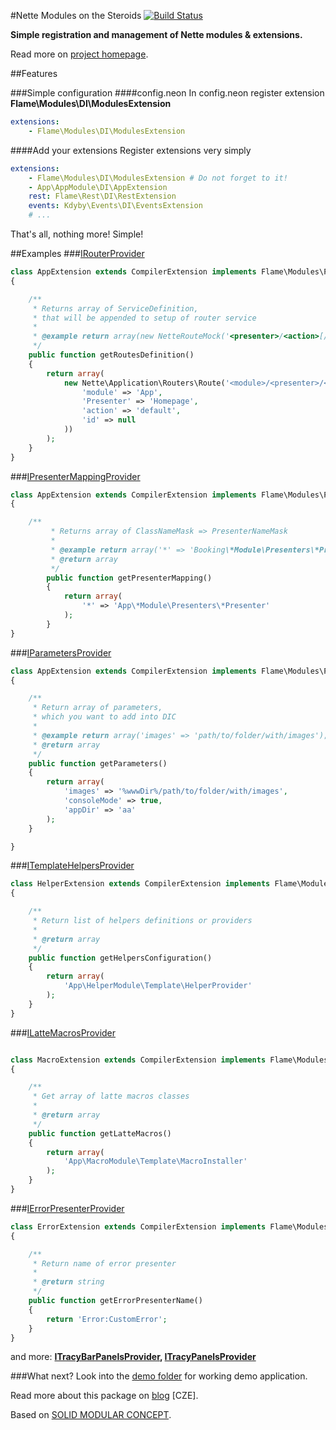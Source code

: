 #Nette Modules on the Steroids [![Build Status](https://travis-ci.org/flame-org/Modules.png?branch=master)](https://travis-ci.org/flame-org/Modules)

**Simple registration and management of Nette modules & extensions.**

Read more on [project homepage](http://flame-org.github.io/Modules/).

##Features

###Simple configuration
####config.neon
In config.neon register extension **Flame\Modules\DI\ModulesExtension**
```yml
extensions:
	- Flame\Modules\DI\ModulesExtension
```

####Add your extensions
Register extensions very simply
```yml
extensions:
	- Flame\Modules\DI\ModulesExtension # Do not forget to it!
	- App\AppModule\DI\AppExtension
	rest: Flame\Rest\DI\RestExtension
	events: Kdyby\Events\DI\EventsExtension
	# ...
```

That's all, nothing more! Simple!

##Examples
###[IRouterProvider](https://github.com/flame-org/Modules/blob/master/Flame/Modules/Providers/IRouterProvider.php)
```php
class AppExtension extends CompilerExtension implements Flame\Modules\Providers\IRouterProvider
{

	/**
	 * Returns array of ServiceDefinition,
	 * that will be appended to setup of router service
	 *
	 * @example return array(new NetteRouteMock('<presenter>/<action>[/<id>]', 'Homepage:default'));
	 */
	public function getRoutesDefinition()
	{
		return array(
			new Nette\Application\Routers\Route('<module>/<presenter>/<action>[/<id>]', array(
				'module' => 'App',
				'Presenter' => 'Homepage',
				'action' => 'default',
				'id' => null
			))
		);
	}
}
```

###[IPresenterMappingProvider](https://github.com/flame-org/Modules/blob/master/Flame/Modules/Providers/IPresenterMappingProvider.php)
```php
class AppExtension extends CompilerExtension implements Flame\Modules\Providers\IPresenterMappingProvider
{

	/**
    	 * Returns array of ClassNameMask => PresenterNameMask
    	 *
    	 * @example return array('*' => 'Booking\*Module\Presenters\*Presenter');
    	 * @return array
    	 */
    	public function getPresenterMapping()
    	{
    		return array(
    			'*' => 'App\*Module\Presenters\*Presenter'
    		);
    	}
}
```

###[IParametersProvider](https://github.com/flame-org/Modules/blob/master/Flame/Modules/Providers/IParametersProvider.php)
```php
class AppExtension extends CompilerExtension implements Flame\Modules\Providers\IParametersProvider
{

	/**
	 * Return array of parameters,
	 * which you want to add into DIC
	 *
	 * @example return array('images' => 'path/to/folder/with/images');
	 * @return array
	 */
	public function getParameters()
	{
		return array(
			'images' => '%wwwDir%/path/to/folder/with/images',
			'consoleMode' => true,
			'appDir' => 'aa'
		);
	}

}
```


###[ITemplateHelpersProvider](https://github.com/flame-org/Modules/blob/master/Flame/Modules/Providers/ITemplateHelpersProvider.php)
```php
class HelperExtension extends CompilerExtension implements Flame\Modules\Providers\ITemplateHelpersProvider
{

	/**
	 * Return list of helpers definitions or providers
	 *
	 * @return array
	 */
	public function getHelpersConfiguration()
	{
		return array(
			'App\HelperModule\Template\HelperProvider'
		);
	}
}
```

###[ILatteMacrosProvider](https://github.com/flame-org/Modules/blob/master/Flame/Modules/Providers/ILatteMacrosProvider.php)
```php

class MacroExtension extends CompilerExtension implements Flame\Modules\Providers\ILatteMacrosProvider
{

	/**
	 * Get array of latte macros classes
	 *
	 * @return array
	 */
	public function getLatteMacros()
	{
		return array(
			'App\MacroModule\Template\MacroInstaller'
		);
	}
}
```

###[IErrorPresenterProvider](https://github.com/flame-org/Modules/blob/master/Flame/Modules/Providers/IErrorPresenterProvider.php)
```php
class ErrorExtension extends CompilerExtension implements Flame\Modules\Providers\IErrorPresenterProvider
{

	/**
	 * Return name of error presenter
	 *
	 * @return string
	 */
	public function getErrorPresenterName()
	{
		return 'Error:CustomError';
	}
}
```

and more: **[ITracyBarPanelsProvider](https://github.com/flame-org/Modules/blob/master/Flame/Modules/Providers/ITracyPanelsProvider.php),
[ITracyPanelsProvider](https://github.com/flame-org/Modules/blob/master/Flame/Modules/Providers/ITracyBarPanelsProvider.php)**

###What next?
Look into the [demo folder](https://github.com/flame-org/Modules/tree/master/tests/integration) for working demo application.

Read more about this package on [blog](http://blog.jsifalda.name/post/detail/15/nette-moduly-a-vlastni-instalator-3) [CZE].

Based on [SOLID MODULAR CONCEPT](http://forum.nette.org/en/1193-extending-extensions-solid-modular-concept).